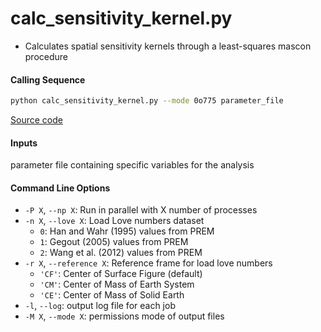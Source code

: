 calc_sensitivity_kernel.py
==========================

- Calculates spatial sensitivity kernels through a least-squares mascon procedure

#### Calling Sequence
```bash
python calc_sensitivity_kernel.py --mode 0o775 parameter_file
```
[Source code](https://github.com/tsutterley/read-GRACE-harmonics/blob/main/scripts/calc_sensitivity_kernel.py)

#### Inputs
parameter file containing specific variables for the analysis

#### Command Line Options
- `-P X`, `--np X`: Run in parallel with X number of processes
- `-n X`, `--love X`: Load Love numbers dataset
     * `0`: Han and Wahr (1995) values from PREM
     * `1`: Gegout (2005) values from PREM
     * `2`: Wang et al. (2012) values from PREM
- `-r X`, `--reference X`: Reference frame for load love numbers
     * `'CF'`: Center of Surface Figure (default)
     * `'CM'`: Center of Mass of Earth System
     * `'CE'`: Center of Mass of Solid Earth
- `-l`, `--log`: output log file for each job
- `-M X`, `--mode X`: permissions mode of output files
